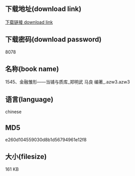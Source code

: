 ## 下载地址(download link)
[下载链接 download link](https://voluble-croquembouche-d321dc.netlify.app/?s=1545%E3%80%81%E9%87%91%E8%9E%8D%E9%9B%8F%E5%BD%A2%E2%80%94%E2%80%94%E5%BD%93%E9%93%BA%E4%B8%8E%E8%B4%A8%E5%BA%93_%E9%83%91%E6%98%8E%E6%AD%A6+%E9%A9%AC%E8%89%AF+%E7%BC%96%E8%91%97_.azw3)

## 下载密码(download password)
8078

## 名称(book name)
1545、金融雏形——当铺与质库_郑明武 马良 编著_.azw3.azw3

## 语言(language)
chinese

## MD5
e260d104559030d8b1d56794961e12f8

## 大小(filesize)
161 KB
